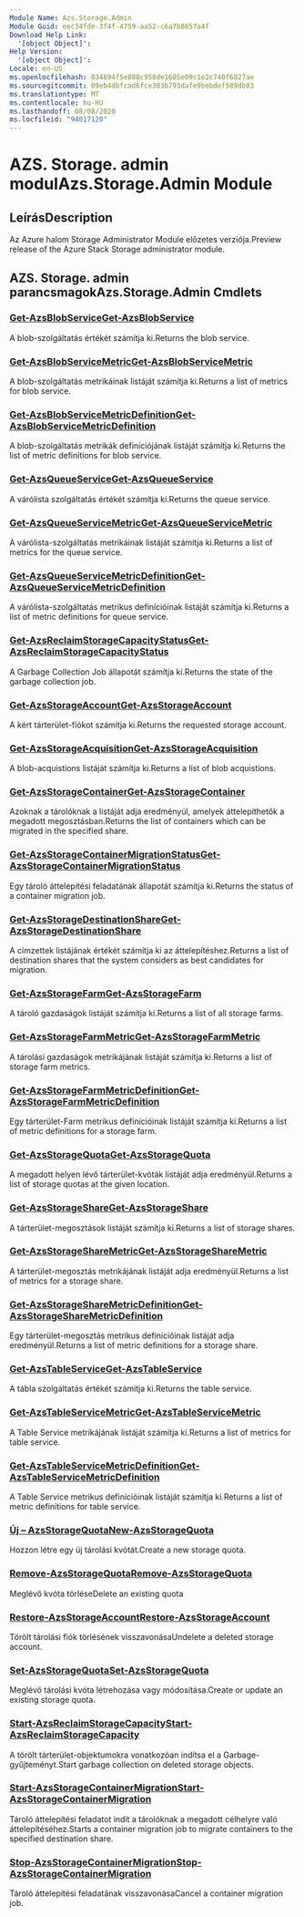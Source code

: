 ```yaml
---
Module Name: Azs.Storage.Admin
Module Guid: eec34fde-3f4f-4759-aa52-c6a7b8857a4f
Download Help Link:
  '[object Object]': 
Help Version:
  '[object Object]': 
Locale: en-US
ms.openlocfilehash: 034694f5e888c958de1605e09c1e2c740f6027ae
ms.sourcegitcommit: 09eb4dbfcad6fce303b793dafe9bebdef589db03
ms.translationtype: MT
ms.contentlocale: hu-HU
ms.lasthandoff: 08/08/2020
ms.locfileid: "94017120"
---
```

# <span data-ttu-id="49019-101">AZS. Storage. admin modul</span><span class="sxs-lookup"><span data-stu-id="49019-101">Azs.Storage.Admin Module</span></span>
## <span data-ttu-id="49019-102">Leírás</span><span class="sxs-lookup"><span data-stu-id="49019-102">Description</span></span>
<span data-ttu-id="49019-103">Az Azure halom Storage Administrator Module előzetes verziója.</span><span class="sxs-lookup"><span data-stu-id="49019-103">Preview release of the Azure Stack Storage administrator module.</span></span>  

## <span data-ttu-id="49019-104">AZS. Storage. admin parancsmagok</span><span class="sxs-lookup"><span data-stu-id="49019-104">Azs.Storage.Admin Cmdlets</span></span>
### [<span data-ttu-id="49019-105">Get-AzsBlobService</span><span class="sxs-lookup"><span data-stu-id="49019-105">Get-AzsBlobService</span></span>](Get-AzsBlobService.md)
<span data-ttu-id="49019-106">A blob-szolgáltatás értékét számítja ki.</span><span class="sxs-lookup"><span data-stu-id="49019-106">Returns the blob service.</span></span>

### [<span data-ttu-id="49019-107">Get-AzsBlobServiceMetric</span><span class="sxs-lookup"><span data-stu-id="49019-107">Get-AzsBlobServiceMetric</span></span>](Get-AzsBlobServiceMetric.md)
<span data-ttu-id="49019-108">A blob-szolgáltatás metrikáinak listáját számítja ki.</span><span class="sxs-lookup"><span data-stu-id="49019-108">Returns a list of metrics for blob service.</span></span>

### [<span data-ttu-id="49019-109">Get-AzsBlobServiceMetricDefinition</span><span class="sxs-lookup"><span data-stu-id="49019-109">Get-AzsBlobServiceMetricDefinition</span></span>](Get-AzsBlobServiceMetricDefinition.md)
<span data-ttu-id="49019-110">A blob-szolgáltatás metrikák definíciójának listáját számítja ki.</span><span class="sxs-lookup"><span data-stu-id="49019-110">Returns the list of metric definitions for blob service.</span></span>

### [<span data-ttu-id="49019-111">Get-AzsQueueService</span><span class="sxs-lookup"><span data-stu-id="49019-111">Get-AzsQueueService</span></span>](Get-AzsQueueService.md)
<span data-ttu-id="49019-112">A várólista szolgáltatás értékét számítja ki.</span><span class="sxs-lookup"><span data-stu-id="49019-112">Returns the queue service.</span></span>

### [<span data-ttu-id="49019-113">Get-AzsQueueServiceMetric</span><span class="sxs-lookup"><span data-stu-id="49019-113">Get-AzsQueueServiceMetric</span></span>](Get-AzsQueueServiceMetric.md)
<span data-ttu-id="49019-114">A várólista-szolgáltatás metrikáinak listáját számítja ki.</span><span class="sxs-lookup"><span data-stu-id="49019-114">Returns a list of metrics for the queue service.</span></span>

### [<span data-ttu-id="49019-115">Get-AzsQueueServiceMetricDefinition</span><span class="sxs-lookup"><span data-stu-id="49019-115">Get-AzsQueueServiceMetricDefinition</span></span>](Get-AzsQueueServiceMetricDefinition.md)
<span data-ttu-id="49019-116">A várólista-szolgáltatás metrikus definícióinak listáját számítja ki.</span><span class="sxs-lookup"><span data-stu-id="49019-116">Returns a list of metric definitions for queue service.</span></span>

### [<span data-ttu-id="49019-117">Get-AzsReclaimStorageCapacityStatus</span><span class="sxs-lookup"><span data-stu-id="49019-117">Get-AzsReclaimStorageCapacityStatus</span></span>](Get-AzsReclaimStorageCapacityStatus.md)
<span data-ttu-id="49019-118">A Garbage Collection Job állapotát számítja ki.</span><span class="sxs-lookup"><span data-stu-id="49019-118">Returns the state of the garbage collection job.</span></span>

### [<span data-ttu-id="49019-119">Get-AzsStorageAccount</span><span class="sxs-lookup"><span data-stu-id="49019-119">Get-AzsStorageAccount</span></span>](Get-AzsStorageAccount.md)
<span data-ttu-id="49019-120">A kért tárterület-fiókot számítja ki.</span><span class="sxs-lookup"><span data-stu-id="49019-120">Returns the requested storage account.</span></span>

### [<span data-ttu-id="49019-121">Get-AzsStorageAcquisition</span><span class="sxs-lookup"><span data-stu-id="49019-121">Get-AzsStorageAcquisition</span></span>](Get-AzsStorageAcquisition.md)
<span data-ttu-id="49019-122">A blob-acquistions listáját számítja ki.</span><span class="sxs-lookup"><span data-stu-id="49019-122">Returns a list of blob acquistions.</span></span>

### [<span data-ttu-id="49019-123">Get-AzsStorageContainer</span><span class="sxs-lookup"><span data-stu-id="49019-123">Get-AzsStorageContainer</span></span>](Get-AzsStorageContainer.md)
<span data-ttu-id="49019-124">Azoknak a tárolóknak a listáját adja eredményül, amelyek áttelepíthetők a megadott megosztásban.</span><span class="sxs-lookup"><span data-stu-id="49019-124">Returns the list of containers which can be migrated in the specified share.</span></span>

### [<span data-ttu-id="49019-125">Get-AzsStorageContainerMigrationStatus</span><span class="sxs-lookup"><span data-stu-id="49019-125">Get-AzsStorageContainerMigrationStatus</span></span>](Get-AzsStorageContainerMigrationStatus.md)
<span data-ttu-id="49019-126">Egy tároló áttelepítési feladatának állapotát számítja ki.</span><span class="sxs-lookup"><span data-stu-id="49019-126">Returns the status of a container migration job.</span></span>

### [<span data-ttu-id="49019-127">Get-AzsStorageDestinationShare</span><span class="sxs-lookup"><span data-stu-id="49019-127">Get-AzsStorageDestinationShare</span></span>](Get-AzsStorageDestinationShare.md)
<span data-ttu-id="49019-128">A címzettek listájának értékét számítja ki az áttelepítéshez.</span><span class="sxs-lookup"><span data-stu-id="49019-128">Returns a list of destination shares that the system considers as best candidates for migration.</span></span>

### [<span data-ttu-id="49019-129">Get-AzsStorageFarm</span><span class="sxs-lookup"><span data-stu-id="49019-129">Get-AzsStorageFarm</span></span>](Get-AzsStorageFarm.md)
<span data-ttu-id="49019-130">A tároló gazdaságok listáját számítja ki.</span><span class="sxs-lookup"><span data-stu-id="49019-130">Returns a list of all storage farms.</span></span>

### [<span data-ttu-id="49019-131">Get-AzsStorageFarmMetric</span><span class="sxs-lookup"><span data-stu-id="49019-131">Get-AzsStorageFarmMetric</span></span>](Get-AzsStorageFarmMetric.md)
<span data-ttu-id="49019-132">A tárolási gazdaságok metrikájának listáját számítja ki.</span><span class="sxs-lookup"><span data-stu-id="49019-132">Returns a list of storage farm metrics.</span></span>

### [<span data-ttu-id="49019-133">Get-AzsStorageFarmMetricDefinition</span><span class="sxs-lookup"><span data-stu-id="49019-133">Get-AzsStorageFarmMetricDefinition</span></span>](Get-AzsStorageFarmMetricDefinition.md)
<span data-ttu-id="49019-134">Egy tárterület-Farm metrikus definícióinak listáját számítja ki.</span><span class="sxs-lookup"><span data-stu-id="49019-134">Returns a list of metric definitions for a storage farm.</span></span>

### [<span data-ttu-id="49019-135">Get-AzsStorageQuota</span><span class="sxs-lookup"><span data-stu-id="49019-135">Get-AzsStorageQuota</span></span>](Get-AzsStorageQuota.md)
<span data-ttu-id="49019-136">A megadott helyen lévő tárterület-kvóták listáját adja eredményül.</span><span class="sxs-lookup"><span data-stu-id="49019-136">Returns a list of storage quotas at the given location.</span></span>

### [<span data-ttu-id="49019-137">Get-AzsStorageShare</span><span class="sxs-lookup"><span data-stu-id="49019-137">Get-AzsStorageShare</span></span>](Get-AzsStorageShare.md)
<span data-ttu-id="49019-138">A tárterület-megosztások listáját számítja ki.</span><span class="sxs-lookup"><span data-stu-id="49019-138">Returns a list of storage shares.</span></span>

### [<span data-ttu-id="49019-139">Get-AzsStorageShareMetric</span><span class="sxs-lookup"><span data-stu-id="49019-139">Get-AzsStorageShareMetric</span></span>](Get-AzsStorageShareMetric.md)
<span data-ttu-id="49019-140">A tárterület-megosztás metrikájának listáját adja eredményül.</span><span class="sxs-lookup"><span data-stu-id="49019-140">Returns a list of metrics for a storage share.</span></span>

### [<span data-ttu-id="49019-141">Get-AzsStorageShareMetricDefinition</span><span class="sxs-lookup"><span data-stu-id="49019-141">Get-AzsStorageShareMetricDefinition</span></span>](Get-AzsStorageShareMetricDefinition.md)
<span data-ttu-id="49019-142">Egy tárterület-megosztás metrikus definícióinak listáját adja eredményül.</span><span class="sxs-lookup"><span data-stu-id="49019-142">Returns a list of metric definitions for a storage share.</span></span>

### [<span data-ttu-id="49019-143">Get-AzsTableService</span><span class="sxs-lookup"><span data-stu-id="49019-143">Get-AzsTableService</span></span>](Get-AzsTableService.md)
<span data-ttu-id="49019-144">A tábla szolgáltatás értékét számítja ki.</span><span class="sxs-lookup"><span data-stu-id="49019-144">Returns the table service.</span></span>

### [<span data-ttu-id="49019-145">Get-AzsTableServiceMetric</span><span class="sxs-lookup"><span data-stu-id="49019-145">Get-AzsTableServiceMetric</span></span>](Get-AzsTableServiceMetric.md)
<span data-ttu-id="49019-146">A Table Service metrikájának listáját számítja ki.</span><span class="sxs-lookup"><span data-stu-id="49019-146">Returns a list of metrics for table service.</span></span>

### [<span data-ttu-id="49019-147">Get-AzsTableServiceMetricDefinition</span><span class="sxs-lookup"><span data-stu-id="49019-147">Get-AzsTableServiceMetricDefinition</span></span>](Get-AzsTableServiceMetricDefinition.md)
<span data-ttu-id="49019-148">A Table Service metrikus definícióinak listáját számítja ki.</span><span class="sxs-lookup"><span data-stu-id="49019-148">Returns a list of metric definitions for table service.</span></span>

### [<span data-ttu-id="49019-149">Új – AzsStorageQuota</span><span class="sxs-lookup"><span data-stu-id="49019-149">New-AzsStorageQuota</span></span>](New-AzsStorageQuota.md)
<span data-ttu-id="49019-150">Hozzon létre egy új tárolási kvótát.</span><span class="sxs-lookup"><span data-stu-id="49019-150">Create a new storage quota.</span></span>

### [<span data-ttu-id="49019-151">Remove-AzsStorageQuota</span><span class="sxs-lookup"><span data-stu-id="49019-151">Remove-AzsStorageQuota</span></span>](Remove-AzsStorageQuota.md)
<span data-ttu-id="49019-152">Meglévő kvóta törlése</span><span class="sxs-lookup"><span data-stu-id="49019-152">Delete an existing quota</span></span>

### [<span data-ttu-id="49019-153">Restore-AzsStorageAccount</span><span class="sxs-lookup"><span data-stu-id="49019-153">Restore-AzsStorageAccount</span></span>](Restore-AzsStorageAccount.md)
<span data-ttu-id="49019-154">Törölt tárolási fiók törlésének visszavonása</span><span class="sxs-lookup"><span data-stu-id="49019-154">Undelete a deleted storage account.</span></span>

### [<span data-ttu-id="49019-155">Set-AzsStorageQuota</span><span class="sxs-lookup"><span data-stu-id="49019-155">Set-AzsStorageQuota</span></span>](Set-AzsStorageQuota.md)
<span data-ttu-id="49019-156">Meglévő tárolási kvóta létrehozása vagy módosítása.</span><span class="sxs-lookup"><span data-stu-id="49019-156">Create or update an existing storage quota.</span></span>

### [<span data-ttu-id="49019-157">Start-AzsReclaimStorageCapacity</span><span class="sxs-lookup"><span data-stu-id="49019-157">Start-AzsReclaimStorageCapacity</span></span>](Start-AzsReclaimStorageCapacity.md)
<span data-ttu-id="49019-158">A törölt tárterület-objektumokra vonatkozóan indítsa el a Garbage-gyűjteményt.</span><span class="sxs-lookup"><span data-stu-id="49019-158">Start garbage collection on deleted storage objects.</span></span>

### [<span data-ttu-id="49019-159">Start-AzsStorageContainerMigration</span><span class="sxs-lookup"><span data-stu-id="49019-159">Start-AzsStorageContainerMigration</span></span>](Start-AzsStorageContainerMigration.md)
<span data-ttu-id="49019-160">Tároló áttelepítési feladatot indít a tárolóknak a megadott célhelyre való áttelepítéséhez.</span><span class="sxs-lookup"><span data-stu-id="49019-160">Starts a container migration job to migrate containers to the specified destination share.</span></span>

### [<span data-ttu-id="49019-161">Stop-AzsStorageContainerMigration</span><span class="sxs-lookup"><span data-stu-id="49019-161">Stop-AzsStorageContainerMigration</span></span>](Stop-AzsStorageContainerMigration.md)
<span data-ttu-id="49019-162">Tároló áttelepítési feladatának visszavonása</span><span class="sxs-lookup"><span data-stu-id="49019-162">Cancel a container migration job.</span></span>

